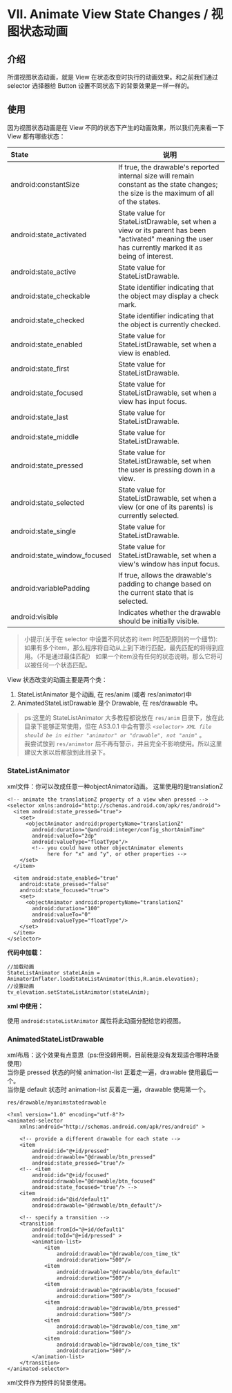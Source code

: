 # Ⅶ. Animate View State Changes / 视图状态动画

## 介绍

所谓视图状态动画，就是 View 在状态改变时执行的动画效果。和之前我们通过 selector 选择器给 Button 设置不同状态下的背景效果是一样一样的。


## 使用

因为视图状态动画是在 View 不同的状态下产生的动画效果，所以我们先来看一下 View 都有哪些状态：  

| State | 说明 |
| :------- | ------ | 
| android:constantSize | If true, the drawable's reported internal size will remain constant as the state changes; the size is the maximum of all of the states. | 
| android:state_activated | State value for StateListDrawable, set when a view or its parent has been "activated" meaning the user has currently marked it as being of interest. | 
| android:state_active | State value for StateListDrawable. | 
| android:state_checkable | State identifier indicating that the object may display a check mark. | 
| android:state_checked | State identifier indicating that the object is currently checked. | 
| android:state_enabled | State value for StateListDrawable, set when a view is enabled. | 
| android:state_first | State value for StateListDrawable. | 
| android:state_focused | State value for StateListDrawable, set when a view has input focus. | 
| android:state_last | State value for StateListDrawable. | 
| android:state_middle | State value for StateListDrawable. | 
| android:state_pressed | State value for StateListDrawable, set when the user is pressing down in a view. | 
| android:state_selected | State value for StateListDrawable, set when a view (or one of its parents) is currently selected. | 
| android:state_single | State value for StateListDrawable. | 
| android:state_window_focused | State value for StateListDrawable, set when a view's window has input focus. | 
| android:variablePadding | If true, allows the drawable's padding to change based on the current state that is selected. | 
| android:visible | Indicates whether the drawable should be initially visible.| 

> 小提示(关于在 selector 中设置不同状态的 item 时匹配原则的一个细节):
> 如果有多个item，那么程序将自动从上到下进行匹配，最先匹配的将得到应用。（不是通过最佳匹配）
> 如果一个item没有任何的状态说明，那么它将可以被任何一个状态匹配。

View 状态改变的动画主要是两个类： 
1. StateListAnimator 是个动画, 在 res/anim (或者 res/animator)中  
2. AnimatedStateListDrawable 是个 Drawable, 在 res/drawable 中。 

> ps:这里的 StateListAnimator 大多教程都说放在 `res/anim` 目录下，放在此目录下能够正常使用，但在 AS3.0.1 中会有警示
*`<selector> XML file should be in either "animator" or "drawable", not "anim"`* 。  
> 我尝试放到 `res/animator` 后不再有警示，并且完全不影响使用。所以这里建议大家以后都放到此目录下。

### StateListAnimator 

xml文件：你可以改成任意一种objectAnimator动画。 这里使用的是translationZ

    <!-- animate the translationZ property of a view when pressed -->
    <selector xmlns:android="http://schemas.android.com/apk/res/android">
      <item android:state_pressed="true">
        <set>
          <objectAnimator android:propertyName="translationZ"
            android:duration="@android:integer/config_shortAnimTime"
            android:valueTo="2dp"
            android:valueType="floatType"/>
            <!-- you could have other objectAnimator elements
                 here for "x" and "y", or other properties -->
        </set>
      </item>
      
      <item android:state_enabled="true"
        android:state_pressed="false"
        android:state_focused="true">
        <set>
          <objectAnimator android:propertyName="translationZ"
            android:duration="100"
            android:valueTo="0"
            android:valueType="floatType"/>
        </set>
      </item>
    </selector>

**代码中加载：**

    //加载动画
    StateListAnimator stateLAnim = AnimatorInflater.loadStateListAnimator(this,R.anim.elevation);   
    //设置动画
    tv_elevation.setStateListAnimator(stateLAnim);

**xml 中使用：**

使用 `android:stateListAnimator` 属性将此动画分配给您的视图。

### AnimatedStateListDrawable

xml布局：这个效果有点意思（ps:但没卵用啊，目前我是没有发现适合哪种场景使用）   
当你是 pressed 状态的时候 animation-list 正着走一遍，drawable 使用最后一个。  
当你是 default 状态时 animation-list 反着走一遍，drawable 使用第一个。

`res/drawable/myanimstatedrawable`

    <?xml version="1.0" encoding="utf-8"?>
    <animated-selector 
        xmlns:android="http://schemas.android.com/apk/res/android" >
    
        <!-- provide a different drawable for each state -->
        <item
            android:id="@+id/pressed"
            android:drawable="@drawable/btn_pressed"
            android:state_pressed="true"/>
        <!-- <item
            android:id="@+id/focused"
            android:drawable="@drawable/btn_focused"
            android:state_focused="true"/> -->
        <item
            android:id="@id/default1"
            android:drawable="@drawable/btn_default"/>
    
        <!-- specify a transition -->
        <transition
            android:fromId="@+id/default1"
            android:toId="@+id/pressed" >
            <animation-list>
                <item
                    android:drawable="@drawable/con_time_tk"
                    android:duration="500"/>
                <item
                    android:drawable="@drawable/btn_default"
                    android:duration="500"/>
                <item
                    android:drawable="@drawable/btn_focused"
                    android:duration="500"/>
                <item
                    android:drawable="@drawable/btn_pressed"
                    android:duration="500"/>
                <item
                    android:drawable="@drawable/con_time_xm"
                    android:duration="500"/>
                <item
                    android:drawable="@drawable/con_time_tk"
                    android:duration="500"/>
            </animation-list>
        </transition>
    </animated-selector>

xml文件作为控件的背景使用。
